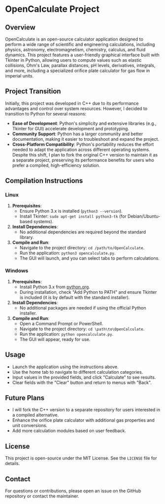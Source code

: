 # OpenCalculate Project

## Overview
OpenCalculate is an open-source calculator application designed to perform a wide range of scientific and engineering calculations, including physics, astronomy, electromagnetism, chemistry, calculus, and fluid dynamics. This project features a user-friendly graphical interface built with Tkinter in Python, allowing users to compute values such as elastic collisions, Ohm's Law, parallax distances, pH levels, derivatives, integrals, and more, including a specialized orifice plate calculator for gas flow in imperial units.

## Project Transition
Initially, this project was developed in C++ due to its performance advantages and control over system resources. However, I decided to transition to Python for several reasons:
- **Ease of Development**: Python's simplicity and extensive libraries (e.g., Tkinter for GUI) accelerate development and prototyping.
- **Community Support**: Python has a larger community and better documentation, making it easier to troubleshoot and expand the project.
- **Cross-Platform Compatibility**: Python's portability reduces the effort needed to adapt the application across different operating systems.
Despite this shift, I plan to fork the original C++ version to maintain it as a separate project, preserving its performance benefits for users who prefer a compiled, high-efficiency solution.

## Compilation Instructions

### Linux
1. **Prerequisites**:
   - Ensure Python 3.x is installed (`python3 --version`).
   - Install Tkinter: `sudo apt-get install python3-tk` (for Debian/Ubuntu-based systems).
2. **Install Dependencies**:
   - No additional dependencies are required beyond the standard library.
3. **Compile and Run**:
   - Navigate to the project directory: `cd /path/to/OpenCalculate`.
   - Run the application: `python3 opencalculate.py`.
   - The GUI will launch, and you can select tabs to perform calculations.

### Windows
1. **Prerequisites**:
   - Install Python 3.x from [python.org](https://www.python.org/downloads/).
   - During installation, check "Add Python to PATH" and ensure Tkinter is included (it is by default with the standard installer).
2. **Install Dependencies**:
   - No additional packages are needed if using the official Python installer.
3. **Compile and Run**:
   - Open a Command Prompt or PowerShell.
   - Navigate to the project directory: `cd \path\to\OpenCalculate`.
   - Run the application: `python opencalculate.py`.
   - The GUI will appear, ready for use.

## Usage
- Launch the application using the instructions above.
- Use the home tab to navigate to different calculation categories.
- Input values in the provided fields, and click "Calculate" to see results.
- Clear fields with the "Clear" button and return to menus with "Back".

## Future Plans
- I will fork the C++ version to a separate repository for users interested in a compiled alternative.
- Enhance the orifice plate calculator with additional gas properties and unit conversions.
- Add more calculation modules based on user feedback.

## License
This project is open-source under the MIT License. See the `LICENSE` file for details.

## Contact
For questions or contributions, please open an issue on the GitHub repository or contact the maintainer.